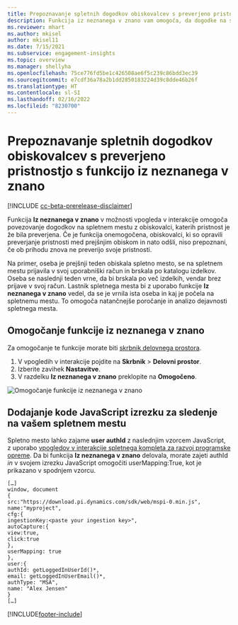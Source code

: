 ```yaml
---
title: Prepoznavanje spletnih dogodkov obiskovalcev s preverjeno pristnostjo s funkcijo iz neznanega v znano
description: Funkcija iz neznanega v znano vam omogoča, da dogodke na spletnem mestu povežete z obiskovalci, katerih pristnost je v preteklosti že bila preverjena.
ms.reviewer: mhart
ms.author: mkisel
author: mkisel11
ms.date: 7/15/2021
ms.subservice: engagement-insights
ms.topic: overview
ms.manager: shellyha
ms.openlocfilehash: 75ce776fd5be1c426508ae6f5c239c86bdd3ec39
ms.sourcegitcommit: e7cdf36a78a2b1dd2850183224d39c8dde46b26f
ms.translationtype: HT
ms.contentlocale: sl-SI
ms.lasthandoff: 02/16/2022
ms.locfileid: "8230700"
---
```

# <a name="recognize-web-events-from-previously-authenticated-visitors"></a>Prepoznavanje spletnih dogodkov obiskovalcev s preverjeno pristnostjo s funkcijo iz neznanega v znano

[!INCLUDE [cc-beta-prerelease-disclaimer](includes/cc-beta-prerelease-disclaimer.md)]

Funkcija **Iz neznanega v znano** v možnosti vpogleda v interakcije omogoča povezovanje dogodkov na spletnem mestu z obiskovalci, katerih pristnost je že bila preverjena. Če je funkcija onemogočena, obiskovalci, ki so opravili preverjanje pristnosti med prejšnjim obiskom in nato odšli, niso prepoznani, če ob prihodu znova ne preverijo svoje pristnosti. 

Na primer, oseba je prejšnji teden obiskala spletno mesto, se na spletnem mestu prijavila v svoj uporabniški račun in brskala po katalogu izdelkov. Oseba se naslednji teden vrne, da bi brskala po več izdelkih, vendar brez prijave v svoj račun. Lastnik spletnega mesta bi z uporabo funkcije **Iz neznanega v znano** vedel, da se je vrnila ista oseba in kaj je počela na spletnemu mestu. To omogoča natančnejše poročanje in analizo dejavnosti spletnega mesta.

## <a name="enable-unknown-to-known"></a>Omogočanje funkcije iz neznanega v znano

Za omogočanje te funkcije morate biti [skrbnik delovnega prostora](user-roles.md). 

1. V vpogledih v interakcije pojdite na **Skrbnik** > **Delovni prostor**. 
2. Izberite zavihek **Nastavitve**.
3. V razdelku **Iz neznanega v znano** preklopite na **Omogočeno**.

![Omogočanje funkcije iz neznanega v znano](media/U2Ktoggle.png "Omogočanje funkcije iz neznanega v znano")

## <a name="adding-javascript-code-to-your-sites-tracking-snippet"></a>Dodajanje kode JavaScript izrezku za sledenje na vašem spletnem mestu

Spletno mesto lahko zajame **user authId** z naslednjim vzorcem JavaScript, z uporabo [vpogledov v interakcije spletnega kompleta za razvoj programske opreme](advanced-SDK-implementation.md). Da bi funkcija **Iz neznanega v znano** delovala, morate zajeti authId *in* v svojem izrezku JavaScript omogočiti userMapping:True, kot je prikazano v spodnjem vzorcu.

```
[…]
window, document
{
src:"https://download.pi.dynamics.com/sdk/web/mspi-0.min.js",
name:"myproject",
cfg:{
ingestionKey:<paste your ingestion key>",
autoCapture:{
view:true,
click:true
},
userMapping: true
},
user:{
authId: getLoggedInUserId()*,
email: getLoggedInUserEmail()*,
authType: "MSA",
name: "Alex Jensen"
}
[…]
```

[!INCLUDE[footer-include](../includes/footer-banner.md)]
